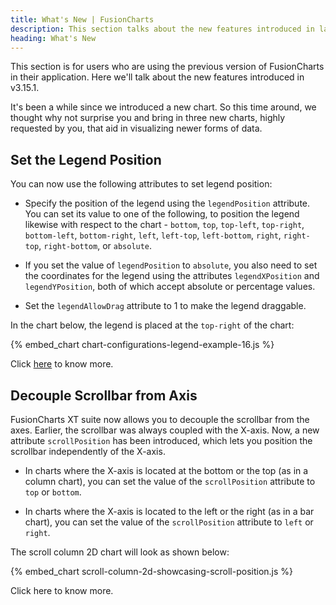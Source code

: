 ```yaml
---
title: What's New | FusionCharts
description: This section talks about the new features introduced in latest version.
heading: What's New
---
```


This section is for users who are using the previous version of FusionCharts in their application. Here we'll talk about the new features introduced in v3.15.1.

It's been a while since we introduced a new chart. So this time around, we thought why not surprise you and bring in three new charts, highly requested by you, that aid in visualizing newer forms of data.

## Set the Legend Position

You can now use the following attributes to set legend position:

- Specify the position of the legend using the `legendPosition` attribute. You can set its value to one of the following, to position the legend likewise with respect to the chart - `bottom`, `top`, `top-left`, `top-right`, `bottom-left`, `bottom-right`, `left`, `left-top`, `left-bottom`, `right`, `right-top`, `right-bottom`, or `absolute`.

- If you set the value of `legendPosition` to `absolute`, you also need to set the coordinates for the legend using the attributes `legendXPosition` and `legendYPosition`, both of which accept absolute or percentage values.

- Set the `legendAllowDrag` attribute to 1 to make the legend draggable.

In the chart below, the legend is placed at the `top-right` of the chart:

{% embed_chart chart-configurations-legend-example-16.js %}

Click [here](/chart-guide/chart-configurations/legend#set-the-legend-position) to know more.

## Decouple Scrollbar from Axis

FusionCharts XT suite now allows you to decouple the scrollbar from the axes. Earlier, the scrollbar was always coupled with the X-axis. Now, a new attribute `scrollPosition` has been introduced, which lets you position the scrollbar independently of the X-axis.

- In charts where the X-axis is located at the bottom or the top (as in a column chart), you can set the value of the `scrollPosition` attribute to `top` or `bottom`.

- In charts where the X-axis is located to the left or the right (as in a bar chart), you can set the value of the `scrollPosition` attribute to `left` or `right`.

The scroll column 2D chart will look as shown below:

{% embed_chart scroll-column-2d-showcasing-scroll-position.js %}

Click here to know more.
